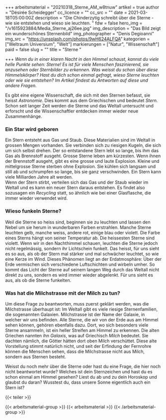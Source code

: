 +++
arbeitsmaterial = "20210318_Sterne_AM_w8tnuw"
artikel = true
author = "Désirée Scheidegger"
cc_licence = ""
cc_src = ""
date = 2021-03-18T05:00:00Z
description = "Die Chinderzytig schreibt über die Sterne - wie sie entstehen und wieso sie leuchten.  "
fdw = false
hero_img = "/v1615923884/Media_Sterne_aj26ee.jpg"
img_description = "Das Bild zeigt ein wunderschönes Sternenbild"
img_photographer = "Denis Degioanni"
img_src = "https://unsplash.com/photos/9wH624ALFQA"
kategorien = ["Weltraum Universium", "Welt"]
markierungen = ["Natur", "Wissenschaft"]
paid = false
slug = ""
title = "Sterne "

+++
_Wenn du in einer klaren Nacht in den Himmel schaust, kannst du viele helle Punkte sehen: Sterne! Es ist für viele Menschen faszinierend, sie anzusehen oder Sternbilder zu erkennen. Was weisst du schon über diese Himmelskörper? Hast du dich schon einmal gefragt, wieso Sterne leuchten oder wie sie entstehen? Im Artikel findest du Antworten auf diese und andere Fragen._

Es gibt eine eigene Wissenschaft, die sich mit den Sternen befasst, sie heisst _Astronomie_. Dies kommt aus dem Griechischen und bedeutet _Stern._ Schon seit langer Zeit werden die Sterne und das Weltall untersucht und erforscht und die Wissenschaftler entdecken immer wieder neue Zusammenhänge.

### Ein Star wird geboren

Ein Stern entsteht aus Gas und Staub. Diese Materialien sind im Weltall in grossen Mengen vorhanden. Sie verbinden sich zu riesigen Kugeln, die sich um sich selbst drehen. Der so entstandene Stern lebt so lange, bis ihm das Gas als Brennstoff ausgeht. Grosse Sterne leben am kürzesten. Wenn ihnen der Brennstoff ausgeht, gibt es eine grosse und laute Explosion. Kleine und mittelgrosse Sterne sterben ohne Explosion. Sie kühlen sich langsam und still ab und schrumpfen so lange, bis sie ganz verschwinden. Ein Stern kann viele Milliarden Jahre alt werden.  
Wenn der Stern stirbt, verteilen sich das Gas und der Staub wieder im Weltall und es kann ein neuer Stern daraus entstehen. Es findet also sozusagen ein _Recycling_ statt, so ähnlich wie bei einer Glasflasche, die immer wieder verwendet wird.

### Wieso funkeln Sterne?

Weil die Sterne so heiss sind, beginnen sie zu leuchten und lassen den Nebel um sie herum in wunderbaren Farben erstrahlen. Manche Sterne leuchten gelb, manche weiss, andere rot, einige blau oder violett. Die Farbe eines Sterns hängt von seiner Temperatur ab. Die heissesten Sterne sind violett. Wenn wir in den Nachthimmel schauen, leuchten die Sterne jedoch nicht regelmässig, sondern ihr Lichtschein funkelt. Das heisst, für uns sieht es so aus, als ob der Stern mal stärker und mal schwächer leuchtet, so wie eine Kerze im Wind. Dieses Phänomen liegt an der Erdatmosphäre: Über der Erde vermischen sich verschiedene Luftschichten und wirbeln umher. So kommt das Licht der Sterne auf seinem langen Weg durch das Weltall nicht direkt zu uns, sondern es wird immer wieder abgelenkt. Für uns sieht es aus, als ob die Sterne funkelten.

### Was hat die Milchstrasse mit der Milch zu tun?

Um diese Frage zu beantworten, muss zuerst geklärt werden, was die Milchstrasse überhaupt ist: Im Weltall gibt es viele riesige Sternenfamilien, die sogenannten Galaxien. Milchstrasse ist der Name der Galaxie, in welcher wir uns befinden. Alle Sterne, die wir von der Erde aus am Himmel sehen können, gehören ebenfalls dazu. Dort, wo sich besonders viele Sterne ansammeln, ist ein heller Streifen am Himmel zu erkennen. Die alten Griechen nannten ihn _Galaxis_, was auf Griechisch _Milch_ bedeutet. Sie dachten nämlich, die Götter hätten dort oben Milch verschüttet. Diese alte Vorstellung stimmt natürlich nicht, und seit der Erfindung der Fernrohre können die Menschen sehen, dass die Milchstrasse nicht aus Milch, sondern aus Sternen besteht.

Weisst du noch mehr über die Sterne oder hast du eine Frage, die hier noch nicht beantwortet wurde? Welches ist dein Sternzeichen und hast du es schon einmal am Himmel gesehen? Liest du ab und zu dein Horoskop und glaubst du daran? Wusstest du, dass unsere Sonne eigentlich auch ein Stern ist?

{{< teiler >}}

{{< arbeitsmaterial-group >}}
{{< arbeitsmaterial >}}
{{< /arbeitsmaterial-group >}}